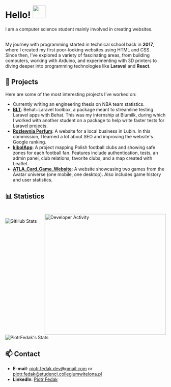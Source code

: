 <h1>Hello! <img src="https://media.giphy.com/media/hvRJCLFzcasrR4ia7z/giphy.gif" width="40"/></h1>

I am a computer science student mainly involved in creating websites.

<br>My journey with programming started in technical school back in **2017**, where I created my first poor-looking websites using HTML and CSS.  
Since then, I’ve explored a variety of fascinating areas, from building computers, working with Arduino, and experimenting with 3D printers to diving deeper into programming technologies like **Laravel** and **React**.


## 🚀 Projects

Here are some of the most interesting projects I’ve worked on:

- Currently writing an engineering thesis on NBA team statistics.
- **[BLT](https://github.com/blumilksoftware/blt)**: Behat+Laravel toolbox, a package meant to streamline testing Laravel apps with Behat. This was my internship at Blumilk, during which I worked with another student on a package to help write faster tests for Laravel projects.
- **[Rozlewnia Perfum](https://rozlewnia-perfum-lubin.com/)**: A website for a local business in Lubin. In this commission, I learned a lot about SEO and improving the website's Google ranking.
- **[kibolApp](https://github.com/kibolApp/kibolApp)**: A project mapping Polish football clubs and showing safe zones for each football fan. Features include authentication, tests, an admin panel, club relations, favorite clubs, and a map created with Leaflet.
- **[ATLA_Card_Game_Website](https://github.com/PiotrFedak/ATLA_Card_Game_Website)**: A website showcasing two games from the Avatar universe (one mobile, one desktop). Also includes game history and user statistics.


## 📊 Statistics
<br>
<img align="right" src="https://github.com/user-attachments/assets/60c387ba-f25f-42bd-8935-067e06343bf9" alt="Developer Activity" width="380" />

![GitHub Stats](https://github-readme-streak-stats.herokuapp.com/?user=PiotrFedak&theme=gotham&hide_border=true)
<br>
<br>
![PiotrFedak's Stats](https://github-readme-stats.vercel.app/api?username=PiotrFedak&theme=gotham&show_icons=true&hide_border=true&count_private=true)


## 📫 Contact

- **E-mail**: [piotr.fedak.dev@gmail.com](mailto:piotr.fedak.dev@gmail.com) or [piotr.fedak@studenci.collegiumwitelona.pl](mailto:piotr.fedak@studenci.collegiumwitelona.pl)  
- **LinkedIn**: [Piotr Fedak](https://www.linkedin.com/in/piotr-fedak-a12600317/)
